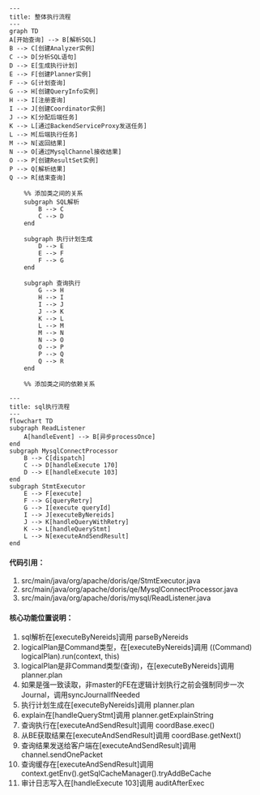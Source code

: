 ```mermaid
---
title: 整体执行流程
---
graph TD
A[开始查询] --> B[解析SQL]
B --> C[创建Analyzer实例]
C --> D[分析SQL语句]
D --> E[生成执行计划]
E --> F[创建Planner实例]
F --> G[计划查询]
G --> H[创建QueryInfo实例]
H --> I[注册查询]
I --> J[创建Coordinator实例]
J --> K[分配后端任务]
K --> L[通过BackendServiceProxy发送任务]
L --> M[后端执行任务]
M --> N[返回结果]
N --> O[通过MysqlChannel接收结果]
O --> P[创建ResultSet实例]
P --> Q[解析结果]
Q --> R[结束查询]

    %% 添加类之间的关系
    subgraph SQL解析
        B --> C
        C --> D
    end

    subgraph 执行计划生成
        D --> E
        E --> F
        F --> G
    end

    subgraph 查询执行
        G --> H
        H --> I
        I --> J
        J --> K
        K --> L
        L --> M
        M --> N
        N --> O
        O --> P
        P --> Q
        Q --> R
    end

    %% 添加类之间的依赖关系
```

```mermaid
---
title: sql执行流程
---
flowchart TD
subgraph ReadListener
    A[handleEvent] --> B[异步processOnce]
end
subgraph MysqlConnectProcessor
    B --> C[dispatch]
    C --> D[handleExecute 170]
    D --> E[handleExecute 103]
end
subgraph StmtExecutor
    E --> F[execute]
    F --> G[queryRetry]
    G --> I[execute queryId]
    I --> J[executeByNereids]
    J --> K[handleQueryWithRetry]
    K --> L[handleQueryStmt]
    L --> N[executeAndSendResult]
end
```
#### 代码引用：
1. src/main/java/org/apache/doris/qe/StmtExecutor.java
2. src/main/java/org/apache/doris/qe/MysqlConnectProcessor.java
3. src/main/java/org/apache/doris/mysql/ReadListener.java

#### 核心功能位置说明：
1. sql解析在[executeByNereids]调用 parseByNereids
2. logicalPlan是Command类型，在[executeByNereids]调用 ((Command) logicalPlan).run(context, this)
3. logicalPlan是非Command类型(查询)，在[executeByNereids]调用 planner.plan
4. 如果是强一致读取，非master的FE在逻辑计划执行之前会强制同步一次Journal，调用syncJournalIfNeeded
5. 执行计划生成在[executeByNereids]调用 planner.plan
6. explain在[handleQueryStmt]调用 planner.getExplainString
7. 查询执行在[executeAndSendResult]调用 coordBase.exec()
8. 从BE获取结果在[executeAndSendResult]调用 coordBase.getNext()
9. 查询结果发送给客户端在[executeAndSendResult]调用 channel.sendOnePacket
10. 查询缓存在[executeAndSendResult]调用 context.getEnv().getSqlCacheManager().tryAddBeCache
11. 审计日志写入在[handleExecute 103]调用 auditAfterExec






















